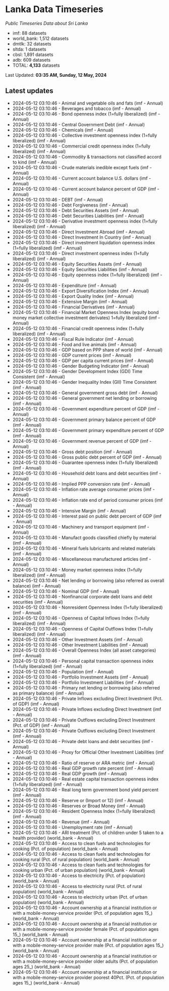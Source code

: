 # Lanka Data Timeseries
*Public Timeseries Data about Sri Lanka*

* imf: 88 datasets
* world_bank: 1,512 datasets
* dmtlk: 32 datasets
* sltda: 1 datasets
* cbsl: 1,891 datasets
* adb: 609 datasets
* TOTAL: **4,133** datasets

Last Updated: **03:35 AM, Sunday, 12 May, 2024**

## Latest updates

* 2024-05-12 03:10:46 - Animal and vegetable oils and fats (imf - Annual)
* 2024-05-12 03:10:46 - Beverages and tobacco (imf - Annual)
* 2024-05-12 03:10:46 - Bond openness index (1=fully liberalized) (imf - Annual)
* 2024-05-12 03:10:46 - Central Government Debt (imf - Annual)
* 2024-05-12 03:10:46 - Chemicals (imf - Annual)
* 2024-05-12 03:10:46 - Collective investment openness index (1=fully liberalized) (imf - Annual)
* 2024-05-12 03:10:46 - Commercial credit openness index (1=fully liberalized) (imf - Annual)
* 2024-05-12 03:10:46 - Commodity & transactions not classified accord to kind (imf - Annual)
* 2024-05-12 03:10:46 - Crude materials inedible except fuels (imf - Annual)
* 2024-05-12 03:10:46 - Current account balance U.S. dollars (imf - Annual)
* 2024-05-12 03:10:46 - Current account balance percent of GDP (imf - Annual)
* 2024-05-12 03:10:46 - DEBT (imf - Annual)
* 2024-05-12 03:10:46 - Debt Forgiveness (imf - Annual)
* 2024-05-12 03:10:46 - Debt Securities Assets (imf - Annual)
* 2024-05-12 03:10:46 - Debt Securities Liabilities (imf - Annual)
* 2024-05-12 03:10:46 - Derivative investment openness index (1=fully liberalized) (imf - Annual)
* 2024-05-12 03:10:46 - Direct Investment Abroad (imf - Annual)
* 2024-05-12 03:10:46 - Direct Investment In Country (imf - Annual)
* 2024-05-12 03:10:46 - Direct investment liquidation openness index (1=fully liberalized) (imf - Annual)
* 2024-05-12 03:10:46 - Direct investment openness index (1=fully liberalized) (imf - Annual)
* 2024-05-12 03:10:46 - Equity Securities Assets (imf - Annual)
* 2024-05-12 03:10:46 - Equity Securities Liabilities (imf - Annual)
* 2024-05-12 03:10:46 - Equity openness index (1=fully liberalized) (imf - Annual)
* 2024-05-12 03:10:46 - Expenditure (imf - Annual)
* 2024-05-12 03:10:46 - Export Diversification Index (imf - Annual)
* 2024-05-12 03:10:46 - Export Quality Index (imf - Annual)
* 2024-05-12 03:10:46 - Extensive Margin (imf - Annual)
* 2024-05-12 03:10:46 - Financial Derivatives (imf - Annual)
* 2024-05-12 03:10:46 - Financial Market Openness Index (equity bond money market collective investment derivates) 1=fully liberalized (imf - Annual)
* 2024-05-12 03:10:46 - Financial credit openness index (1=fully liberalized) (imf - Annual)
* 2024-05-12 03:10:46 - Fiscal Rule Indicator (imf - Annual)
* 2024-05-12 03:10:46 - Food and live animals (imf - Annual)
* 2024-05-12 03:10:46 - GDP based on PPP share of world (imf - Annual)
* 2024-05-12 03:10:46 - GDP current prices (imf - Annual)
* 2024-05-12 03:10:46 - GDP per capita current prices (imf - Annual)
* 2024-05-12 03:10:46 - Gender Budgeting Indicator (imf - Annual)
* 2024-05-12 03:10:46 - Gender Development Index (GDI) Time Consistent (imf - Annual)
* 2024-05-12 03:10:46 - Gender Inequality Index (GII) Time Consistent (imf - Annual)
* 2024-05-12 03:10:46 - General government gross debt (imf - Annual)
* 2024-05-12 03:10:46 - General government net lending or borrowing (imf - Annual)
* 2024-05-12 03:10:46 - Government expenditure percent of GDP (imf - Annual)
* 2024-05-12 03:10:46 - Government primary balance percent of GDP (imf - Annual)
* 2024-05-12 03:10:46 - Government primary expenditure percent of GDP (imf - Annual)
* 2024-05-12 03:10:46 - Government revenue percent of GDP (imf - Annual)
* 2024-05-12 03:10:46 - Gross debt position (imf - Annual)
* 2024-05-12 03:10:46 - Gross public debt percent of GDP (imf - Annual)
* 2024-05-12 03:10:46 - Guarantee openness index (1=fully liberalized) (imf - Annual)
* 2024-05-12 03:10:46 - Household debt loans and debt securities (imf - Annual)
* 2024-05-12 03:10:46 - Implied PPP conversion rate (imf - Annual)
* 2024-05-12 03:10:46 - Inflation rate average consumer prices (imf - Annual)
* 2024-05-12 03:10:46 - Inflation rate end of period consumer prices (imf - Annual)
* 2024-05-12 03:10:46 - Intensive Margin (imf - Annual)
* 2024-05-12 03:10:46 - Interest paid on public debt percent of GDP (imf - Annual)
* 2024-05-12 03:10:46 - Machinery and transport equipment (imf - Annual)
* 2024-05-12 03:10:46 - Manufact goods classified chiefly by material (imf - Annual)
* 2024-05-12 03:10:46 - Mineral fuels lubricants and related materials (imf - Annual)
* 2024-05-12 03:10:46 - Miscellaneous manufactured articles (imf - Annual)
* 2024-05-12 03:10:46 - Money market openness index (1=fully liberalized) (imf - Annual)
* 2024-05-12 03:10:46 - Net lending or borrowing (also referred as overall balance) (imf - Annual)
* 2024-05-12 03:10:46 - Nominal GDP (imf - Annual)
* 2024-05-12 03:10:46 - Nonfinancial corporate debt loans and debt securities (imf - Annual)
* 2024-05-12 03:10:46 - Nonresident Openness Index (1=fully liberalized) (imf - Annual)
* 2024-05-12 03:10:46 - Openness of Capital Inflows Index (1=fully liberalized) (imf - Annual)
* 2024-05-12 03:10:46 - Openness of Capital Outflows Index (1=fully liberalized) (imf - Annual)
* 2024-05-12 03:10:46 - Other Investment Assets (imf - Annual)
* 2024-05-12 03:10:46 - Other Investment Liabilities (imf - Annual)
* 2024-05-12 03:10:46 - Overall Openness Index (all asset categories) (imf - Annual)
* 2024-05-12 03:10:46 - Personal capital transaction openness index (1=fully liberalized) (imf - Annual)
* 2024-05-12 03:10:46 - Population (imf - Annual)
* 2024-05-12 03:10:46 - Portfolio Investment Assets (imf - Annual)
* 2024-05-12 03:10:46 - Portfolio Investment Liabilities (imf - Annual)
* 2024-05-12 03:10:46 - Primary net lending or borrowing (also referred as primary balance) (imf - Annual)
* 2024-05-12 03:10:46 - Private Inflows excluding Direct Investment (Pct. of GDP) (imf - Annual)
* 2024-05-12 03:10:46 - Private Inflows excluding Direct Investment (imf - Annual)
* 2024-05-12 03:10:46 - Private Outflows excluding Direct Investment (Pct. of GDP) (imf - Annual)
* 2024-05-12 03:10:46 - Private Outflows excluding Direct Investment (imf - Annual)
* 2024-05-12 03:10:46 - Private debt loans and debt securities (imf - Annual)
* 2024-05-12 03:10:46 - Proxy for Official Other Investment Liabilities (imf - Annual)
* 2024-05-12 03:10:46 - Ratio of reserve or ARA metric (imf - Annual)
* 2024-05-12 03:10:46 - Real GDP growth rate percent (imf - Annual)
* 2024-05-12 03:10:46 - Real GDP growth (imf - Annual)
* 2024-05-12 03:10:46 - Real estate capital transaction openness index (1=fully liberalized) (imf - Annual)
* 2024-05-12 03:10:46 - Real long term government bond yield percent (imf - Annual)
* 2024-05-12 03:10:46 - Reserve or (Import or 12) (imf - Annual)
* 2024-05-12 03:10:46 - Reserves or Broad Money (imf - Annual)
* 2024-05-12 03:10:46 - Resident Openness Index (1=fully liberalized) (imf - Annual)
* 2024-05-12 03:10:46 - Revenue (imf - Annual)
* 2024-05-12 03:10:46 - Unemployment rate (imf - Annual)
* 2024-05-12 03:10:46 - ARI treatment (Pct. of children under 5 taken to a health provider) (world_bank - Annual)
* 2024-05-12 03:10:46 - Access to clean fuels and technologies for cooking (Pct. of population) (world_bank - Annual)
* 2024-05-12 03:10:46 - Access to clean fuels and technologies for cooking rural (Pct. of rural population) (world_bank - Annual)
* 2024-05-12 03:10:46 - Access to clean fuels and technologies for cooking urban (Pct. of urban population) (world_bank - Annual)
* 2024-05-12 03:10:46 - Access to electricity (Pct. of population) (world_bank - Annual)
* 2024-05-12 03:10:46 - Access to electricity rural (Pct. of rural population) (world_bank - Annual)
* 2024-05-12 03:10:46 - Access to electricity urban (Pct. of urban population) (world_bank - Annual)
* 2024-05-12 03:10:46 - Account ownership at a financial institution or with a mobile-money-service provider (Pct. of population ages 15_) (world_bank - Annual)
* 2024-05-12 03:10:46 - Account ownership at a financial institution or with a mobile-money-service provider female (Pct. of population ages 15_) (world_bank - Annual)
* 2024-05-12 03:10:46 - Account ownership at a financial institution or with a mobile-money-service provider male (Pct. of population ages 15_) (world_bank - Annual)
* 2024-05-12 03:10:46 - Account ownership at a financial institution or with a mobile-money-service provider older adults (Pct. of population ages 25_) (world_bank - Annual)
* 2024-05-12 03:10:46 - Account ownership at a financial institution or with a mobile-money-service provider poorest 40Pct. (Pct. of population ages 15_) (world_bank - Annual)